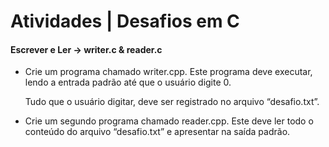 # Atividades | Desafios em C


#### Escrever e Ler -> writer.c & reader.c

 - Crie um programa chamado writer.cpp. Este programa deve executar, lendo a entrada padrão até que o usuário digite 0. 
    
    Tudo que o usuário digitar, deve ser registrado no arquivo “desafio.txt”.

 - Crie um segundo programa chamado reader.cpp. Este deve ler todo o conteúdo do arquivo “desafio.txt” e apresentar na saída padrão.


